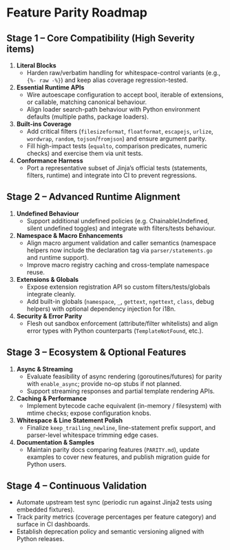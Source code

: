 # Feature Parity Roadmap

## Stage 1 – Core Compatibility (High Severity items)

1. **Literal Blocks**
   - Harden raw/verbatim handling for whitespace-control variants (e.g., `{%- raw -%}`) and keep alias coverage regression-tested.
2. **Essential Runtime APIs**
   - Wire autoescape configuration to accept bool, iterable of extensions, or callable, matching canonical behaviour.
   - Align loader search-path behaviour with Python environment defaults (multiple paths, package loaders).
3. **Built-ins Coverage**
   - Add critical filters (`filesizeformat`, `floatformat`, `escapejs`, `urlize`, `wordwrap`, `random`, `tojson`/`fromjson`) and ensure argument parity.
   - Fill high-impact tests (`equalto`, comparison predicates, numeric checks) and exercise them via unit tests.
4. **Conformance Harness**
   - Port a representative subset of Jinja’s official tests (statements, filters, runtime) and integrate into CI to prevent regressions.

## Stage 2 – Advanced Runtime Alignment

1. **Undefined Behaviour**
   - Support additional undefined policies (e.g. ChainableUndefined, silent undefined toggles) and integrate with filters/tests behaviour.
2. **Namespace & Macro Enhancements**
   - Align macro argument validation and caller semantics (namespace helpers now include the declaration tag via `parser/statements.go` and runtime support).
   - Improve macro registry caching and cross-template namespace reuse.
3. **Extensions & Globals**
   - Expose extension registration API so custom filters/tests/globals integrate cleanly.
   - Add built-in globals (`namespace`, `_`, `gettext`, `ngettext`, `class`, debug helpers) with optional dependency injection for i18n.
4. **Security & Error Parity**
   - Flesh out sandbox enforcement (attribute/filter whitelists) and align error types with Python counterparts (`TemplateNotFound`, etc.).

## Stage 3 – Ecosystem & Optional Features

1. **Async & Streaming**
   - Evaluate feasibility of async rendering (goroutines/futures) for parity with `enable_async`; provide no-op stubs if not planned.
   - Support streaming responses and partial template rendering APIs.
2. **Caching & Performance**
   - Implement bytecode cache equivalent (in-memory / filesystem) with mtime checks; expose configuration knobs.
3. **Whitespace & Line Statement Polish**
   - Finalize `keep_trailing_newline`, line-statement prefix support, and parser-level whitespace trimming edge cases.
4. **Documentation & Samples**
   - Maintain parity docs comparing features (`PARITY.md`), update examples to cover new features, and publish migration guide for Python users.

## Stage 4 – Continuous Validation

- Automate upstream test sync (periodic run against Jinja2 tests using embedded fixtures).
- Track parity metrics (coverage percentages per feature category) and surface in CI dashboards.
- Establish deprecation policy and semantic versioning aligned with Python releases.
